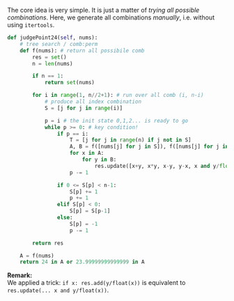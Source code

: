 The core idea is very simple. It is just a matter of *trying all possible combinations*. Here, we generate all combinations *manually*, i.e. without using `itertools`.
```python
def judgePoint24(self, nums):
	# tree search / comb:perm      
	def f(nums): # return all possibile comb
		res = set()
		n = len(nums)

		if n == 1:
			return set(nums)

		for i in range(1, n//2+1): # run over all comb (i, n-i)
			# produce all index combination
			S = [j for j in range(i)]

			p = i # the init state 0,1,2... is ready to go
			while p >= 0: # key condition!
				if p == i:
					T = [j for j in range(n) if j not in S]
					A, B = f([nums[j] for j in S]), f([nums[j] for j in T])
					for x in A:
						for y in B:
							res.update([x+y, x*y, x-y, y-x, x and y/float(x), y and x/float(y)])            
					p -= 1

				if 0 <= S[p] < n-1:
					S[p] += 1
					p += 1
				elif S[p] < 0:
					S[p] = S[p-1]
				else:
					S[p] = -1
					p -= 1        

		return res

	A = f(nums)
	return 24 in A or 23.99999999999999 in A
```
**Remark:**  
We applied a trick: `if x: res.add(y/float(x))` is equivalent to `res.update(... x and y/float(x))`.
